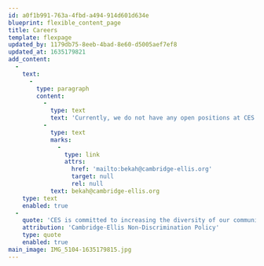 ```yaml
---
id: a0f1b991-763a-4fbd-a494-914d601d634e
blueprint: flexible_content_page
title: Careers
template: flexpage
updated_by: 1179db75-8eeb-4bad-8e60-d5005aef7ef8
updated_at: 1635179821
add_content:
  -
    text:
      -
        type: paragraph
        content:
          -
            type: text
            text: 'Currently, we do not have any open positions at CES. If you are interested in potential future openings, please email our Assistant Director Rebekah Riley at '
          -
            type: text
            marks:
              -
                type: link
                attrs:
                  href: 'mailto:bekah@cambridge-ellis.org'
                  target: null
                  rel: null
            text: bekah@cambridge-ellis.org
    type: text
    enabled: true
  -
    quote: 'CES is committed to increasing the diversity of our community and the curriculum. Candidates who can contribute to that goal are encouraged to apply and to identify their strengths and experiences in this area. Cambridge-Ellis School is an equal opportunity employer and all qualified applicants will receive consideration for employment without regard to race, color, religion, sex, national origin, disability status, protected veteran status, gender identity, sexual orientation or any other characteristic protected by law.'
    attribution: 'Cambridge-Ellis Non-Discrimination Policy'
    type: quote
    enabled: true
main_image: IMG_5104-1635179815.jpg
---
```

